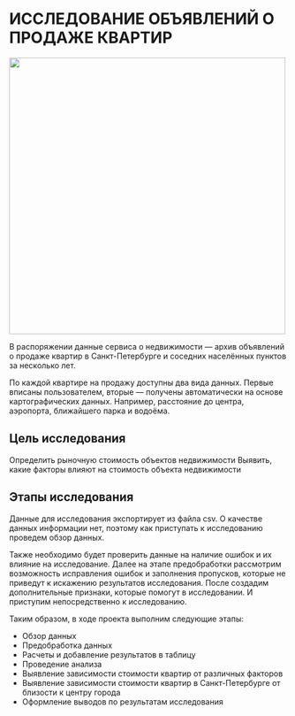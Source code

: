 # ИССЛЕДОВАНИЕ ОБЪЯВЛЕНИЙ О ПРОДАЖЕ КВАРТИР



<p class="aligncenter">
  <img src="https://planning-org-uploaded-media.s3.amazonaws.com/image/houses-magnifying-glass-illustration.jpg" width="500">
</p>

В распоряжении данные сервиса о недвижимости — архив объявлений о продаже квартир в Санкт-Петербурге и соседних населённых пунктов за несколько лет.

По каждой квартире на продажу доступны два вида данных. Первые вписаны пользователем, вторые — получены автоматически на основе картографических данных. Например, расстояние до центра, аэропорта, ближайшего парка и водоёма.

## Цель исследования
Определить рыночную стоимость объектов недвижимости
Выявить, какие факторы влияют на стоимость объекта недвижимости

## Этапы исследования
Данные для исследования экспортирует из файла csv. О качестве данных информации нет, поэтому как приступать к исследованию проведем обзор данных.

Также необходимо будет проверить данные на наличие ошибок и их влияние на исследование. Далее на этапе предобработки рассмотрим возможность исправления ошибок и заполнения пропусков, которые не приведут к искажению результатов исследования. После создадим дополнительные признаки, которые помогут в исследовании. И приступим непосредственно к исследованию.

Таким образом, в ходе проекта выполним следующие этапы:

* Обзор данных
* Предобработка данных
* Расчеты и добавление результатов в таблицу
* Проведение анализа
* Выявление зависимости стоимости квартир от различных факторов
* Выявление зависимости стоимости квартир в Санкт-Петербурге от близости к центру города
* Оформление выводов по результатам исследования
